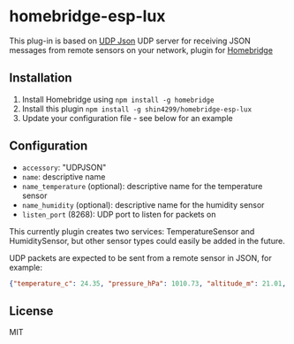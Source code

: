 # homebridge-esp-lux
This plug-in is based on [UDP Json](https://github.com/rxseger/homebridge-udp-json)
UDP server for receiving JSON messages from remote sensors on your network,
plugin for [Homebridge](https://github.com/nfarina/homebridge)

## Installation
1.	Install Homebridge using `npm install -g homebridge`
2.	Install this plugin `npm install -g shin4299/homebridge-esp-lux`
3.	Update your configuration file - see below for an example

## Configuration
* `accessory`: "UDPJSON"
* `name`: descriptive name
* `name_temperature` (optional): descriptive name for the temperature sensor
* `name_humidity` (optional): descriptive name for the humidity sensor
* `listen_port` (8268): UDP port to listen for packets on

This currently plugin creates two services: TemperatureSensor and HumiditySensor,
but other sensor types could easily be added in the future.

UDP packets are expected to be sent from a remote sensor in JSON, for example:

```json
{"temperature_c": 24.35, "pressure_hPa": 1010.73, "altitude_m": 21.01, "humidity_percent": 38.20}
```

## License

MIT
